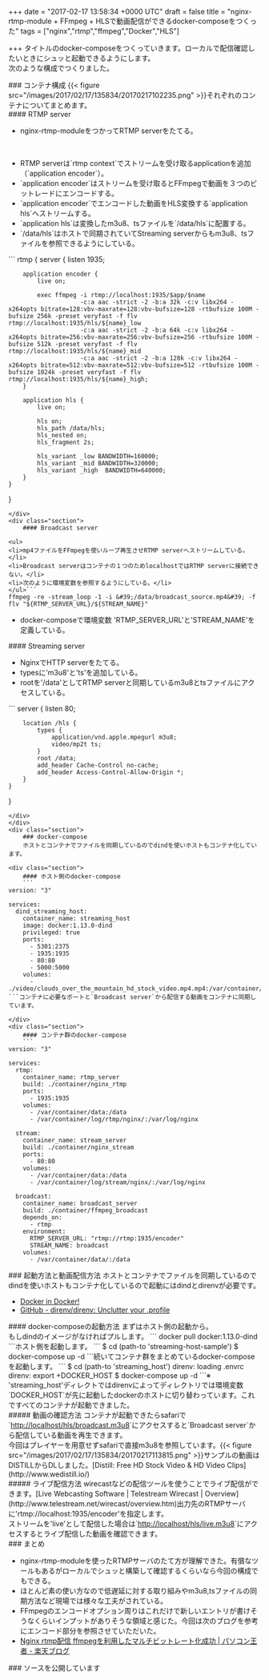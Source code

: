 
+++
date = "2017-02-17 13:58:34 +0000 UTC"
draft = false
title = "nginx-rtmp-module + FFmpeg + HLSで動画配信ができるdocker-composeをつくった"
tags = ["nginx","rtmp","ffmpeg","Docker","HLS"]

+++
タイトルのdocker-composeをつくっていきます。ローカルで配信確認したいときにシュッと起動できるようにします。<br/>
次のような構成でつくりました。

<div class="section">
    ### コンテナ構成
    {{< figure src="/images/2017/02/17/135834/20170217102235.png"  >}}それぞれのコンテナについてまとめます。

<div class="section">
    #### RTMP server
    
<ul>
<li>nginx-rtmp-moduleをつかってRTMP serverをたてる。</li>
</ul>
<div class="github-card" data-user="arut" data-repo="nginx-rtmp-module/" data-width="400" data-height="" data-theme="default"></div>
<script src="https://cdn.jsdelivr.net/github-cards/latest/widget.js"></script>
<br/>


<ul>
<li>RTMP serverは`rtmp context`でストリームを受け取るapplicationを追加（`application encoder`）。</li>
<li>`application encoder`はストリームを受け取るとFFmpegで動画を３つのビットレードにエンコードする。</li>
<li>`application encoder`でエンコードした動画をHLS変換する`application hls`へストリームする。</li>
<li>`application hls`は変換したm3u8、tsファイルを`/data/hls`に配置する。</li>
<li>`/data/hls`はホストで同期されていてStreaming serverからもm3u8、tsファイルを参照できるようにしている。</li>
</ul>```
rtmp {
    server {
        listen 1935;

        application encoder {
            live on;

            exec ffmpeg -i rtmp://localhost:1935/$app/$name
                        -c:a aac -strict -2 -b:a 32k -c:v libx264 -x264opts bitrate=128:vbv-maxrate=128:vbv-bufsize=128 -rtbufsize 100M -bufsize 256k -preset veryfast -f flv rtmp://localhost:1935/hls/${name}_low
                        -c:a aac -strict -2 -b:a 64k -c:v libx264 -x264opts bitrate=256:vbv-maxrate=256:vbv-bufsize=256 -rtbufsize 100M -bufsize 512k -preset veryfast -f flv rtmp://localhost:1935/hls/${name}_mid
                        -c:a aac -strict -2 -b:a 128k -c:v libx264 -x264opts bitrate=512:vbv-maxrate=512:vbv-bufsize=512 -rtbufsize 100M -bufsize 1024k -preset veryfast -f flv rtmp://localhost:1935/hls/${name}_high;
        }

        application hls {
            live on;

            hls on;
            hls_path /data/hls;
            hls_nested on;
            hls_fragment 2s;

            hls_variant _low BANDWIDTH=160000;
            hls_variant _mid BANDWIDTH=320000;
            hls_variant _high  BANDWIDTH=640000;
        }
    }
}
```
</div>
<div class="section">
    #### Broadcast server
    
<ul>
<li>mp4ファイルをFFmpegを使いループ再生させRTMP serverへストリームしている。</li>
<li>Broadcast serverはコンテナの１つのためlocalhostではRTMP serverに接続できない。</li>
<li>次のように環境変数を参照するようにしている。</li>
</ul>```
ffmpeg -re -stream_loop -1 -i &#39;/data/broadcast_source.mp4&#39; -f flv "${RTMP_SERVER_URL}/${STREAM_NAME}"
```
<ul>
<li>docker-composeで環境変数 &#39;RTMP_SERVER_URL&#39;と&#39;STREAM_NAME&#39;を定義している。</li>
</ul>
</div>
<div class="section">
    #### Streaming server
    
<ul>
<li>NginxでHTTP serverをたてる。</li>
<li>typesに&#39;m3u8&#39;と&#39;ts&#39;を追加している。</li>
<li>rootを&#39;/data&#39;としてRTMP serverと同期しているm3u8とtsファイルにアクセスしている。</li>
</ul>```
server {
        listen 80;

        location /hls {
            types {
                application/vnd.apple.mpegurl m3u8;
                video/mp2t ts;
            }
            root /data;
            add_header Cache-Control no-cache;
            add_header Access-Control-Allow-Origin *;
        }
    }
}
```
</div>
</div>
<div class="section">
    ### docker-compose
    ホストとコンテナでファイルを同期しているのでdindを使いホストもコンテナ化しています。

<div class="section">
    #### ホスト側のdocker-compose
    ```
version: "3"

services:
  dind_streaming_host:
    container_name: streaming_host
    image: docker:1.13.0-dind
    privileged: true
    ports:
      - 5301:2375
      - 1935:1935
      - 80:80
      - 5000:5000
    volumes:
      - ./video/clouds_over_the_mountain_hd_stock_video.mp4.mp4:/var/container/data/broadcast_source.mp4
```コンテナに必要なポートと`Broadcast server`から配信する動画をコンテナに同期しています。

</div>
<div class="section">
    #### コンテナ群のdocker-compose
    ```
version: "3"

services:
  rtmp:
    container_name: rtmp_server
    build: ./container/nginx_rtmp
    ports:
      - 1935:1935
    volumes:
      - /var/container/data:/data
      - /var/container/log/rtmp/nginx/:/var/log/nginx

  stream:
    container_name: stream_server
    build: ./container/nginx_stream
    ports:
      - 80:80
    volumes:
      - /var/container/data:/data
      - /var/container/log/stream/nginx/:/var/log/nginx

  broadcast:
    container_name: broadcast_server
    build: ./container/ffmpeg_broadcast
    depends_on:
      - rtmp
    environment:
      RTMP_SERVER_URL: "rtmp://rtmp:1935/encoder"
      STREAM_NAME: broadcast
    volumes:
      - /var/container/data/:/data
```
</div>
</div>
<div class="section">
    ### 起動方法と動画配信方法
    ホストとコンテナでファイルを同期しているのでdindを使いホストもコンテナ化しているので起動にはdindとdirenvが必要です。

<ul>
<li><a href="https://hub.docker.com/_/docker/">Docker in Docker!</a></li>
<li><a href="https://github.com/direnv/direnv">GitHub - direnv/direnv: Unclutter your .profile</a></li>
</ul>
<div class="section">
    #### docker-composeの起動方法
    まずはホスト側の起動から。<br/>
もしdindのイメージがなければプルします。
```
docker pull docker:1.13.0-dind
```ホスト側を起動します。
```
$ cd (path-to &#39;streaming-host-sample&#39;)
$ docker-compose up -d
```続いてコンテナ群をまとめているdocker-composeを起動します。
```
$ cd (path-to &#39;streaming_host&#39;)
direnv: loading .envrc
direnv: export +DOCKER_HOST
$ docker-compose up -d
```※ &#39;streaming_host&#39;ディレクトではdirenvによってディレクトリでは環境変数`DOCKER_HOST`が先に起動したdockerのホストに切り替わっています。これですべてのコンテナが起動できました。

<div class="section">
    ##### 動画の確認方法
    コンテナが起動できたらsafariで`<a href="http://localhost/hls/broadcast.m3u8">http://localhost/hls/broadcast.m3u8</a>`にアクセスすると`Broadcast server`から配信している動画を再生できます。<br/>
今回はプレイヤーを用意せずsafariで直接m3u8を参照しています。{{< figure src="/images/2017/02/17/135834/20170217113815.png"  >}}サンプルの動画はDISTILLからDLしました。[Distill: Free HD Stock Video &amp; HD Video Clips](http://www.wedistill.io/)<br/>


</div>
<div class="section">
    ##### ライブ配信方法
    wirecastなどの配信ツールを使うことでライブ配信ができます。[Live Webcasting Software | Telestream Wirecast | Overview](http://www.telestream.net/wirecast/overview.htm)出力先のRTMPサーバに&#39;rtmp://localhost:1935/encoder&#39;を指定します。<br/>
ストリームを&#39;live&#39;として配信した場合は`<a href="http://localhost/hls/live.m3u8">http://localhost/hls/live.m3u8</a>`にアクセスするとライブ配信した動画を確認できます。

</div>
</div>
</div>
<div class="section">
    ### まとめ
    
<ul>
<li>nginx-rtmp-moduleを使ったRTMPサーバのたて方が理解できた。有償なツールもあるがローカルでシュッと構築して確認するくらいなら今回の構成でもできる。</li>
<li>ほとんど素の使い方なので低遅延に対する取り組みやm3u8,tsファイルの同期方法など現場では様々な工夫がされている。</li>
<li>FFmpegのエンコードオプション周りはこれだけで新しいエントリが書けそうなくらいインプットがありそうな領域と感じた。今回は次のブログを参考にエンコード部分を参照させていただいた。</li>
<li><a href="http://plaza.rakuten.co.jp/pirorin55/diary/201610100002/">Nginx rtmp配信 ffmpegを利用したマルチビットレート化成功 | パソコン王者 - 楽天ブログ</a></li>
</ul>
</div>
<div class="section">
    ### ソースを公開しています
    
<div class="github-card" data-user="nsoushi" data-repo="streaming-host-sample" data-width="400" data-height="" data-theme="default"></div>
<script src="https://cdn.jsdelivr.net/github-cards/latest/widget.js"></script>


</div>

